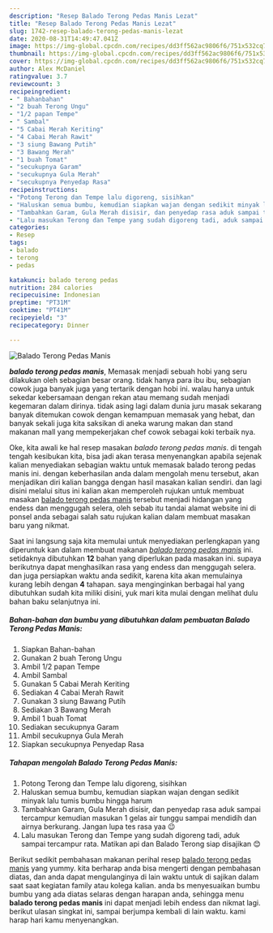 ```yaml
---
description: "Resep Balado Terong Pedas Manis Lezat"
title: "Resep Balado Terong Pedas Manis Lezat"
slug: 1742-resep-balado-terong-pedas-manis-lezat
date: 2020-08-31T14:49:47.041Z
image: https://img-global.cpcdn.com/recipes/dd3ff562ac9806f6/751x532cq70/balado-terong-pedas-manis-foto-resep-utama.jpg
thumbnail: https://img-global.cpcdn.com/recipes/dd3ff562ac9806f6/751x532cq70/balado-terong-pedas-manis-foto-resep-utama.jpg
cover: https://img-global.cpcdn.com/recipes/dd3ff562ac9806f6/751x532cq70/balado-terong-pedas-manis-foto-resep-utama.jpg
author: Alex McDaniel
ratingvalue: 3.7
reviewcount: 3
recipeingredient:
- " Bahanbahan"
- "2 buah Terong Ungu"
- "1/2 papan Tempe"
- " Sambal"
- "5 Cabai Merah Keriting"
- "4 Cabai Merah Rawit"
- "3 siung Bawang Putih"
- "3 Bawang Merah"
- "1 buah Tomat"
- "secukupnya Garam"
- "secukupnya Gula Merah"
- "secukupnya Penyedap Rasa"
recipeinstructions:
- "Potong Terong dan Tempe lalu digoreng, sisihkan"
- "Haluskan semua bumbu, kemudian siapkan wajan dengan sedikit minyak lalu tumis bumbu hingga harum"
- "Tambahkan Garam, Gula Merah disisir, dan penyedap rasa aduk sampai tercampur kemudian masukan 1 gelas air tunggu sampai mendidih dan airnya berkurang. Jangan lupa tes rasa yaa 😉"
- "Lalu masukan Terong dan Tempe yang sudah digoreng tadi, aduk sampai tercampur rata. Matikan api dan Balado Terong siap disajikan 😊"
categories:
- Resep
tags:
- balado
- terong
- pedas

katakunci: balado terong pedas 
nutrition: 284 calories
recipecuisine: Indonesian
preptime: "PT31M"
cooktime: "PT41M"
recipeyield: "3"
recipecategory: Dinner

---
```



![Balado Terong Pedas Manis](https://img-global.cpcdn.com/recipes/dd3ff562ac9806f6/751x532cq70/balado-terong-pedas-manis-foto-resep-utama.jpg)

<b><i>balado terong pedas manis</i></b>, Memasak menjadi sebuah hobi yang seru dilakukan oleh sebagian besar orang. tidak hanya para ibu ibu, sebagian cowok juga banyak juga yang tertarik dengan hobi ini. walau hanya untuk sekedar kebersamaan dengan rekan atau memang sudah menjadi kegemaran dalam dirinya. tidak asing lagi dalam dunia juru masak sekarang banyak ditemukan cowok dengan kemampuan memasak yang hebat, dan banyak sekali juga kita saksikan di aneka warung makan dan stand makanan mall yang mempekerjakan chef cowok sebagai koki terbaik nya.

Oke, kita awali ke hal resep masakan <i>balado terong pedas manis</i>. di tengah tengah kesibukan kita, bisa jadi akan terasa menyenangkan apabila sejenak kalian menyediakan sebagian waktu untuk memasak balado terong pedas manis ini. dengan keberhasilan anda dalam mengolah menu tersebut, akan menjadikan diri kalian bangga dengan hasil masakan kalian sendiri. dan lagi disini melalui situs ini kalian akan memperoleh rujukan untuk membuat masakan <u>balado terong pedas manis</u> tersebut menjadi hidangan yang endess dan menggugah selera, oleh sebab itu tandai alamat website ini di ponsel anda sebagai salah satu rujukan kalian dalam membuat masakan baru yang nikmat.




Saat ini langsung saja kita memulai untuk menyediakan perlengkapan yang diperuntuk kan dalam membuat makanan <u><i>balado terong pedas manis</i></u> ini. setidaknya dibutuhkan <b>12</b> bahan yang diperlukan pada masakan ini. supaya berikutnya dapat menghasilkan rasa yang endess dan menggugah selera. dan juga persiapkan waktu anda sedikit, karena kita akan memulainya kurang lebih dengan <b>4</b> tahapan. saya menginginkan berbagai hal yang dibutuhkan sudah kita miliki disini, yuk mari kita mulai dengan melihat dulu bahan baku selanjutnya ini.

<!--inarticleads1-->

##### Bahan-bahan dan bumbu yang dibutuhkan dalam pembuatan Balado Terong Pedas Manis:

1. Siapkan  Bahan-bahan
1. Gunakan 2 buah Terong Ungu
1. Ambil 1/2 papan Tempe
1. Ambil  Sambal
1. Gunakan 5 Cabai Merah Keriting
1. Sediakan 4 Cabai Merah Rawit
1. Gunakan 3 siung Bawang Putih
1. Sediakan 3 Bawang Merah
1. Ambil 1 buah Tomat
1. Sediakan secukupnya Garam
1. Ambil secukupnya Gula Merah
1. Siapkan secukupnya Penyedap Rasa




<!--inarticleads2-->

##### Tahapan mengolah Balado Terong Pedas Manis:

1. Potong Terong dan Tempe lalu digoreng, sisihkan
1. Haluskan semua bumbu, kemudian siapkan wajan dengan sedikit minyak lalu tumis bumbu hingga harum
1. Tambahkan Garam, Gula Merah disisir, dan penyedap rasa aduk sampai tercampur kemudian masukan 1 gelas air tunggu sampai mendidih dan airnya berkurang. Jangan lupa tes rasa yaa 😉
1. Lalu masukan Terong dan Tempe yang sudah digoreng tadi, aduk sampai tercampur rata. Matikan api dan Balado Terong siap disajikan 😊




Berikut sedikit pembahasan makanan perihal resep <u>balado terong pedas manis</u> yang yummy. kita berharap anda bisa mengerti dengan pembahasan diatas, dan anda dapat mengulanginya di lain waktu untuk di sajikan dalam saat saat kegiatan family atau kolega kalian. anda bs menyesuaikan bumbu bumbu yang ada diatas selaras dengan harapan anda, sehingga menu <b>balado terong pedas manis</b> ini dapat menjadi lebih endess dan nikmat lagi. berikut ulasan singkat ini, sampai berjumpa kembali di lain waktu. kami harap hari kamu menyenangkan.
